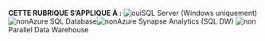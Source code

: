 <Token>**CETTE RUBRIQUE S’APPLIQUE À :** ![oui](media/yes.png)SQL Server (Windows uniquement) ![non](media/no.png)Azure SQL Database![non](media/no.png)Azure Synapse Analytics (SQL DW) ![non](media/no.png)Parallel Data Warehouse </Token>

